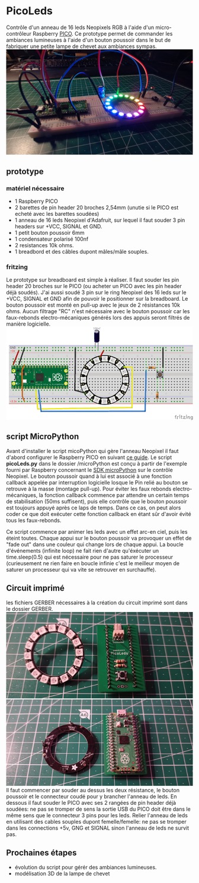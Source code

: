 # PicoLeds
Contrôle d'un anneau de 16 leds Neopixels RGB à l'aide d'un micro-contrôleur Raspberry [PICO](https://www.papsdroid.fr/post/hello-pico).
Ce prototype permet de commander les ambiances lumineuses à l'aide d'un bouton poussoir dans le but de fabriquer une petite lampe de chevet aux ambiances sympas.
![Prototype](_docs/IMG_20210304_190720_web.jpg)


## prototype

### matériel nécessaire
* 1 Raspberry PICO 
* 2 barettes de pin header 20 broches 2,54mm (unutie si le PICO est echeté avec les barettes soudées)
* 1 anneau de 16 leds Neopixel d'Adafruit, sur lequel il faut souder 3 pin headers sur +VCC, SIGNAL et GND.
* 1 petit bouton poussoir 6mm
* 1 condensateur polarisé 100nf
* 2 resistances 10k ohms.
* 1 breadbord et des câbles dupont mâles/mâle souples.

### fritzing
Le prototype sur breadboard est simple à réaliser. Il faut souder les pin header 20 broches sur le PICO (ou acheter un PICO avec les pin header déjà soudés). 
J'ai aussi soudé 3 pin sur le ring Neopixel des 16 leds sur le +VCC, SIGNAL et GND afin de pouvoir le positionner sur la breadboard. 
Le bouton poussoir est monté en pull-up avec le jeux de 2 résistances 10k ohms.
Aucun filtrage "RC" n'est nécessaire avec le bouton poussoir car les faux-rebonds electro-mécaniques générés lors des appuis seront filtrés de manière logicielle.
![fritzing](_docs/picoLeds_fritzing_web.png)

## script MicroPython
Avant d'installer le script micoPython qui gère l'anneau Neopixel il faut d'abord configurer le Raspberry PICO en suivant [ce guide](https://www.papsdroid.fr/post/hello-pico).
Le script **picoLeds.py** dans le dossier /microPython est conçu à partir de l'exemple fourni par Raspberry concernant le [SDK microPython](https://datasheets.raspberrypi.org/pico/raspberry-pi-pico-python-sdk.pdf) sur le contrôle Neopixel.
Le bouton poussoir quand à lui est associé à une fonction callback appelée par interruption logicielle losque le Pin relié au bouton se retrouve à la masse (montage pull-up). Pour éviter les faux rebonds electro-mécaniques, la fonction callback commence par attendre un certain temps de stabilisation (50ms suffisent), 
puis elle contrôle que le bouton poussoir est toujours appuyé après ce laps de temps. 
Dans ce cas, on peut alors coder ce que doit exécuter cette fonction callback en étant sûr d'avoir évité tous les faux-rebonds.

Ce script commence par animer les leds avec un effet arc-en ciel, puis les éteint toutes.
Chaque appui sur le bouton poussoir va provoquer un effet de "fade out" dans une couleur qui change lors de chaque appui.
La boucle d'événements (infinite loop) ne fait rien d'autre qu'éxécuter un time.sleep(0.5) qui est nécessaire pour ne pas saturer le processeur (curieusement ne rien faire en boucle infinie c'est le meilleur moyen de saturer un processeur qui va vite se retrouver en surchauffe).

## Circuit imprimé
les fichiers GERBER nécessaires à la création du circuit imprimé sont dans le dossier GERBER.
![PCB_recto](_docs/PCB_recto.jpg)
![PCB_verso](_docs/PCB_verso.jpg)
Il faut commencer par souder au dessus les deux résistance, le bouton poussoir et le connecteur coudé pour y brancher l'anneau de leds.
En dessous il faut souder le PICO avec ses 2 rangées de pin header déjà soudées: ne pas se tromper de sens la sortie USB du PICO doit être dans le même sens que le connecteur 3 pins pour les leds. Relier l'anneau de leds en utilisant des cables souples dupont femelle/femelle: ne pas se tromper dans les connections +5v, GNG et SIGNAL sinon l'anneau de leds ne survit pas.


## Prochaines étapes 
* évolution du script pour gérér des ambiances lumineuses.
* modélisation 3D de la lampe de chevet

